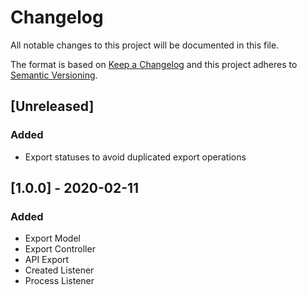 # Changelog

All notable changes to this project will be documented in this file.

The format is based on [Keep a Changelog](http://keepachangelog.com/en/1.0.0/)
and this project adheres to [Semantic Versioning](http://semver.org/spec/v2.0.0.html).

## [Unreleased]
### Added
- Export statuses to avoid duplicated export operations

## [1.0.0] - 2020-02-11
### Added
- Export Model
- Export Controller
- API Export
- Created Listener
- Process Listener
